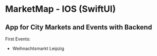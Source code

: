# MarketMap - IOS (SwiftUI)

## App for City Markets and Events with Backend
First Events: 
- Weihnachtsmarkt Leipzig
